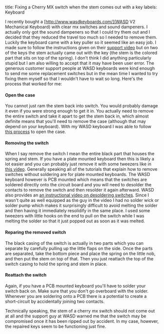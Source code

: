 title: Fixing a Cherry MX switch when the stem comes out with a key
labels: Keyboard

I recently bought a [http://www.wasdkeyboards.com/](WASD V2 Mechanical Keyboard)
with clear mx switches and sound dampeners. I actually only got the sound
dampeners so that I could try them out and I decided that they reduced the
travel too much so I needed to remove them. Luckily the keyboard came with a key
puller so it seemed like an easy job. I made sure to follow the instructions
given on their
[support video](http://support.wasdkeyboards.com/customer/portal/articles/1415061-removing-cherry-mx-keycaps) but on two of the keys the stem actually came
out with the key (the stem is the colored part that sits on top of the spring).
I don't think I did anything particularly stupid but I am also willing to accept
that it may have been user error. The generous customer support people at WASD
keyboards were kind enough to send me some replacement switches but in the mean
time I wanted to try fixing them myself so that I wouldn't have to wait so long.
Here's the process that worked for me:

#### Open the case

You cannot just ram the stem back into switch. You would probably damage it even
if you were strong enough to get it in. You actually need to remove the entire
switch and take it apart to get the stem back in, which almost definite means
that you'll need to remove the case (although that may depend on your keyboard).
With my WASD keyboard I was able to follow
[this process](https://www.youtube.com/watch?v=WArnpRa1rD8) to open the case.

#### Removing the switch

When I say remove the switch I mean the entire black part that houses the spring
and stem. If you have a plate mounted keyboard then this is likely a lot easier
and you can probably just remove it with some tweezers like in
[this video](https://www.youtube.com/watch?v=HysRQnJiupQ). Generally speaking
all of the tutorials that explain how to remove switches without soldering are
for plate mounted keyboards. The WASD keyboard however is PCB mounted which
means that the switches are soldered directly onto the circuit board and you will need
to desolder the contacts to remove the switch and then resolder it again
afterward. WASD also provides an [an instructional video on desoldering switches](http://youtu.be/wVcMniXKauM). 
Since I wasn't quite as well equipped as the guy
in the video I had no solder wick or solder pump which makes it surprisingly
difficult to avoid melting the solder and then having it immediately resolidify
in the same place. I used some tweezers with little hooks on the end to pull on
the switch while I was melting the solder so that it just popped out as soon as
it was melted.

#### Reparing the removed switch

The black casing of the switch is actually in two parts which you can separate by
carefully pulling up the little flaps on the side. Once the parts are separated,
take the bottom piece and place the spring on the little nob, and then put the
stem on top of that. Then you just reattach the top of the switch casing to hold
the spring and stem in place.

#### Reattach the switch

Again, if you have a PCB mounted keyboard you'll have to solder your switch back
on. Make sure that you don't go overboard with the solder. Whenever you are
soldering onto a PCB there is a potential to create a short-circuit by
accidentally joining two contacts.

Technically speaking, the stem of a cherry mx switch should not come out at all
and the support guy at WASD warned me that the switch may be compromised once it
has been ripped out by accident. In my case, however, the repaired keys seem to
be functioning just fine.
